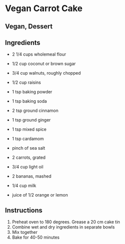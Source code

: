 # Vegan Carrot Cake

## Vegan, Dessert

## Ingredients

* 2 1/4 cups wholemeal flour
* 1/2 cup coconut or brown sugar
* 3/4 cup walnuts, roughly chopped
* 1/2 cup raisins
* 1 tsp baking powder
* 1 tsp baking soda
* 2 tsp ground cinnamon
* 1 tsp ground ginger
* 1 tsp mixed spice
* 1 tsp cardamom 
* pinch of sea salt

* 2 carrots, grated
* 3/4 cup light oil
* 2 bananas, mashed
* 1/4 cup milk
* juice of 1/2 orange or lemon

## Instructions

1. Preheat oven to 180 degrees. Grease a 20 cm cake tin
2. Combine wet and dry ingredients in separate bowls
3. Mix together
4. Bake for 40-50 minutes

